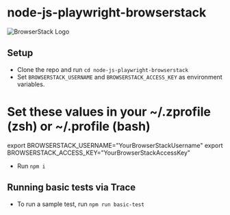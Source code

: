# node-js-playwright-browserstack

![BrowserStack Logo](https://d98b8t1nnulk5.cloudfront.net/production/images/layout/logo-header.png?1469004780)

## Setup

* Clone the repo and run `cd node-js-playwright-browserstack`
* Set `BROWSERSTACK_USERNAME` and `BROWSERSTACK_ACCESS_KEY` as environment variables.

# Set these values in your ~/.zprofile (zsh) or ~/.profile (bash)
  export BROWSERSTACK_USERNAME="YourBrowserStackUsername"
  export BROWSERSTACK_ACCESS_KEY="YourBrowserStackAccessKey"

* Run `npm i`

## Running basic tests via Trace

- To run a sample test, run `npm run basic-test`

